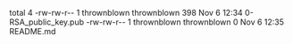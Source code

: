 total 4
-rw-rw-r-- 1 thrownblown thrownblown 398 Nov  6 12:34 0-RSA_public_key.pub
-rw-rw-r-- 1 thrownblown thrownblown   0 Nov  6 12:35 README.md
